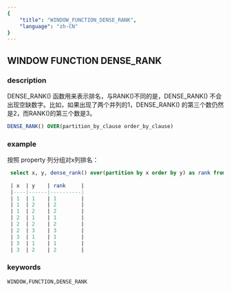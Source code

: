 ```yaml
---
{
    "title": "WINDOW_FUNCTION_DENSE_RANK",
    "language": "zh-CN"
}
---
```


<!--  Licensed to the Apache Software Foundation (ASF) under one or more contributor license agreements.  See the NOTICE file distributed with this work for additional information regarding copyright ownership.  The ASF licenses this file to you under the Apache License, Version 2.0 (the "License"); you may not use this file except in compliance with the License.  You may obtain a copy of the License at

  http://www.apache.org/licenses/LICENSE-2.0

Unless required by applicable law or agreed to in writing, software distributed under the License is distributed on an "AS IS" BASIS, WITHOUT WARRANTIES OR CONDITIONS OF ANY KIND, either express or implied.  See the License for the specific language governing permissions and limitations under the License. -->

## WINDOW FUNCTION DENSE_RANK
### description

DENSE_RANK() 函数用来表示排名，与RANK()不同的是，DENSE_RANK() 不会出现空缺数字。比如，如果出现了两个并列的1，DENSE_RANK() 的第三个数仍然是2，而RANK()的第三个数是3。

```sql
DENSE_RANK() OVER(partition_by_clause order_by_clause)
```

### example

按照 property 列分组对x列排名：

```sql
 select x, y, dense_rank() over(partition by x order by y) as rank from int_t;
 
 | x  | y    | rank     |
 |----|------|----------|
 | 1  | 1    | 1        |
 | 1  | 2    | 2        |
 | 1  | 2    | 2        |
 | 2  | 1    | 1        |
 | 2  | 2    | 2        |
 | 2  | 3    | 3        |
 | 3  | 1    | 1        |
 | 3  | 1    | 1        |
 | 3  | 2    | 2        |
```

### keywords

    WINDOW,FUNCTION,DENSE_RANK
